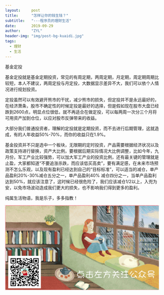 ```yaml
---
layout:     post
title:      "怎样让你的钱生钱？"
subtitle:   "---程序员的理财生活"
date:       2019-09-29
author:     "ZYL"
header-img: "img/post-bg-kuaidi.jpg"
tags:
  - 理财
  - 生活
---
```


基金定投

基金定投就是基金定期投资，常见的有周定期，两周定期，月定期，周定期周期比较短，本人不建议，两周定投与月定投，大数据显示差异不大，我们可以依个人情况进行规划投资。
<!--more-->
定投虽然可以有效避开熊市的干扰，减少熊市的损失，但定投并不是永远最好的，在经济萧条，股市不确定性的时候定投是最好的选择，但是假如现在股市大盘已经跌到2600点，明显点位很低，就不再适合在做定投，可以每两周一次分三个月将可用资产加到仓位，以应对股市反弹带来的收益。

大部分我们普通投资者，理解的定投就是定期投资，而不去进行后期管理，这就造成，有的人年收益50%-70%，而你的收益只在1.9%。

基金投资并不只是选中一个板块，无限期的定时投资，产品需要根据经济状况以及政策支持进行替换，资产大比例，要根据后期实际情况大比例调整，比如今年，九月份，军工产业比较强势，可以加大军工产业的投资比例，还有最关键的管理就是止盈，大家都知道“不要追涨杀跌，而应该低买高卖”，要有满足感，在未来市场预测不怎么乐观，以及现有盈利已经达到自己的“目标标准”，可以适当的减仓，单产品盈利20%-30%减仓五分之一，单产品盈利40% 减仓四分之一，当单产品盈利达到50%，就应该注意了，这时候已经很危险了，我们应该减仓1/2以上，入兜为安，以免市场波动造成我们更大的损失，也不影响我们得到更多的盈利。

纯属生活物语，我是乐子，多多指教！

 ![关注我得到更多信息](/img/passme.png)
